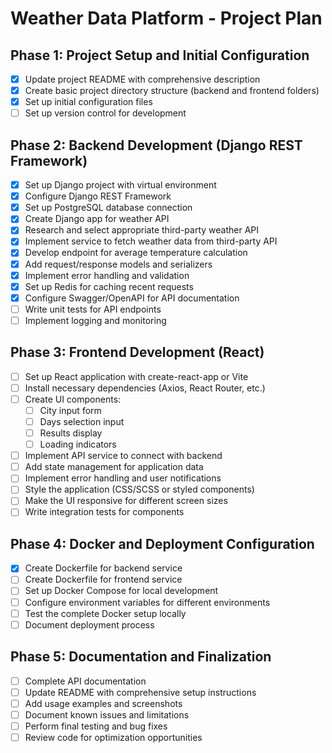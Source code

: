 # Weather Data Platform - Project Plan

## Phase 1: Project Setup and Initial Configuration
- [x] Update project README with comprehensive description
- [x] Create basic project directory structure (backend and frontend folders)
- [x] Set up initial configuration files
- [ ] Set up version control for development

## Phase 2: Backend Development (Django REST Framework)
- [x] Set up Django project with virtual environment
- [x] Configure Django REST Framework
- [x] Set up PostgreSQL database connection
- [x] Create Django app for weather API
- [x] Research and select appropriate third-party weather API
- [x] Implement service to fetch weather data from third-party API
- [x] Develop endpoint for average temperature calculation
- [x] Add request/response models and serializers
- [x] Implement error handling and validation
- [x] Set up Redis for caching recent requests
- [x] Configure Swagger/OpenAPI for API documentation
- [ ] Write unit tests for API endpoints
- [ ] Implement logging and monitoring

## Phase 3: Frontend Development (React)
- [ ] Set up React application with create-react-app or Vite
- [ ] Install necessary dependencies (Axios, React Router, etc.)
- [ ] Create UI components:
  - [ ] City input form
  - [ ] Days selection input
  - [ ] Results display
  - [ ] Loading indicators
- [ ] Implement API service to connect with backend
- [ ] Add state management for application data
- [ ] Implement error handling and user notifications
- [ ] Style the application (CSS/SCSS or styled components)
- [ ] Make the UI responsive for different screen sizes
- [ ] Write integration tests for components

## Phase 4: Docker and Deployment Configuration
- [x] Create Dockerfile for backend service
- [ ] Create Dockerfile for frontend service
- [ ] Set up Docker Compose for local development
- [ ] Configure environment variables for different environments
- [ ] Test the complete Docker setup locally
- [ ] Document deployment process

## Phase 5: Documentation and Finalization
- [ ] Complete API documentation
- [ ] Update README with comprehensive setup instructions
- [ ] Add usage examples and screenshots
- [ ] Document known issues and limitations
- [ ] Perform final testing and bug fixes
- [ ] Review code for optimization opportunities
